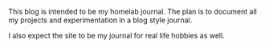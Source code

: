 This blog is intended to be my homelab journal. The plan is to document all my projects and experimentation in a blog style journal. 

I also expect the site to be my journal for real life hobbies as well. 
